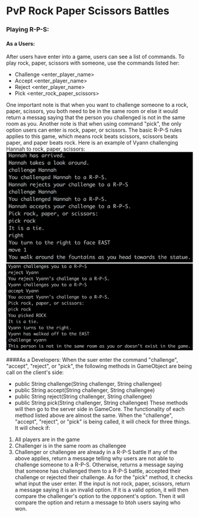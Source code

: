 # PvP Rock Paper Scissors Battles

### Playing R-P-S:
#### As a Users:
After users have enter into a game, users can see a list of commands. To play rock, paper, scissors with someone, use the commands listed her:
* Challenge <enter_player_name>
* Accept <enter_player_name>
* Reject <enter_player_name>
* Pick <enter_rock_paper_scissors>

One important note is that when you want to challenge someone to a rock, paper, scissors, you both need to be in the same room or else it would return a messag saying that the person you challenged is not in the same room as you. Another note is that when using command "pick", the only option users can enter is rock, paper, or scissors. The basic R-P-S rules applies to this game, which means rock beats scissors, scissors beats paper, and paper beats rock. Here is an example of Vyann challenging Hannah to rock, paper, scissors:
![RPS Screenshot1](VyannScreenshot1.png)
![RPS Screenshot2](VyannScreenshot2.png)

####As a Developers:
When the suer enter the command "challenge", "accept", "reject", or "pick", the following methods in GameObject are being call on the client's side:
* public String challenge(String challenger, String challengee)
* public String accept(String challenger, String challengee)
* public String reject(String challenger, String challengee)
* public String pick(String challenger, String challengee)
These methods will then go to the server side in GameCore. The functionality of each method listed above are almost the same. When the "challenge", "accept", "reject", or "pick" is being called, it will check for three things. It will check if:
1. All players are in the game
2. Challenger is in the same room as challengee
3. Challenger or challengee are already in a R-P-S battle
If any of the above applies, return a message telling why users are not able to challenge someone to a R-P-S. Otherwise, returns a message saying that someone has challenged them to a R-P-S battle, accepted their challenge or rejected their challenge. 
As for the "pick" method, it checks what input the user enter. If the input is not rock, paper, scissors, return a message saying it is an invalid option. If it is a valid option, it will then compare the challenger's option to the opponent's option. Then it will compare the option and return a message to btoh users saying who won.


